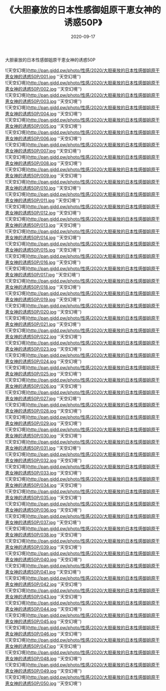 ﻿---
layout: post
title:  《大胆豪放的日本性感御姐原干恵女神的诱惑50P》
date:   2020-09-17
img: http://pan.gjdd.pw/photo/性感/2020/大胆豪放的日本性感御姐原干恵女神的诱惑50P/000.jpg
categories: [美女, 性感, 泳衣]
---

大胆豪放的日本性感御姐原干恵女神的诱惑50P



![天空幻境](http://pan.gjdd.pw/photo/性感/2020/大胆豪放的日本性感御姐原干恵女神的诱惑50P/001.jpg ''天空幻境'') <br>
![天空幻境](http://pan.gjdd.pw/photo/性感/2020/大胆豪放的日本性感御姐原干恵女神的诱惑50P/002.jpg ''天空幻境'') <br>
![天空幻境](http://pan.gjdd.pw/photo/性感/2020/大胆豪放的日本性感御姐原干恵女神的诱惑50P/003.jpg ''天空幻境'') <br>
![天空幻境](http://pan.gjdd.pw/photo/性感/2020/大胆豪放的日本性感御姐原干恵女神的诱惑50P/004.jpg ''天空幻境'') <br>
![天空幻境](http://pan.gjdd.pw/photo/性感/2020/大胆豪放的日本性感御姐原干恵女神的诱惑50P/005.jpg ''天空幻境'') <br>
![天空幻境](http://pan.gjdd.pw/photo/性感/2020/大胆豪放的日本性感御姐原干恵女神的诱惑50P/006.jpg ''天空幻境'') <br>
![天空幻境](http://pan.gjdd.pw/photo/性感/2020/大胆豪放的日本性感御姐原干恵女神的诱惑50P/007.jpg ''天空幻境'') <br>
![天空幻境](http://pan.gjdd.pw/photo/性感/2020/大胆豪放的日本性感御姐原干恵女神的诱惑50P/008.jpg ''天空幻境'') <br>
![天空幻境](http://pan.gjdd.pw/photo/性感/2020/大胆豪放的日本性感御姐原干恵女神的诱惑50P/009.jpg ''天空幻境'') <br>
![天空幻境](http://pan.gjdd.pw/photo/性感/2020/大胆豪放的日本性感御姐原干恵女神的诱惑50P/010.jpg ''天空幻境'') <br>
![天空幻境](http://pan.gjdd.pw/photo/性感/2020/大胆豪放的日本性感御姐原干恵女神的诱惑50P/011.jpg ''天空幻境'') <br>
![天空幻境](http://pan.gjdd.pw/photo/性感/2020/大胆豪放的日本性感御姐原干恵女神的诱惑50P/012.jpg ''天空幻境'') <br>
![天空幻境](http://pan.gjdd.pw/photo/性感/2020/大胆豪放的日本性感御姐原干恵女神的诱惑50P/013.jpg ''天空幻境'') <br>
![天空幻境](http://pan.gjdd.pw/photo/性感/2020/大胆豪放的日本性感御姐原干恵女神的诱惑50P/014.jpg ''天空幻境'') <br>
![天空幻境](http://pan.gjdd.pw/photo/性感/2020/大胆豪放的日本性感御姐原干恵女神的诱惑50P/015.jpg ''天空幻境'') <br>
![天空幻境](http://pan.gjdd.pw/photo/性感/2020/大胆豪放的日本性感御姐原干恵女神的诱惑50P/016.jpg ''天空幻境'') <br>
![天空幻境](http://pan.gjdd.pw/photo/性感/2020/大胆豪放的日本性感御姐原干恵女神的诱惑50P/017.jpg ''天空幻境'') <br>
![天空幻境](http://pan.gjdd.pw/photo/性感/2020/大胆豪放的日本性感御姐原干恵女神的诱惑50P/018.jpg ''天空幻境'') <br>
![天空幻境](http://pan.gjdd.pw/photo/性感/2020/大胆豪放的日本性感御姐原干恵女神的诱惑50P/019.jpg ''天空幻境'') <br>
![天空幻境](http://pan.gjdd.pw/photo/性感/2020/大胆豪放的日本性感御姐原干恵女神的诱惑50P/020.jpg ''天空幻境'') <br>
![天空幻境](http://pan.gjdd.pw/photo/性感/2020/大胆豪放的日本性感御姐原干恵女神的诱惑50P/021.jpg ''天空幻境'') <br>
![天空幻境](http://pan.gjdd.pw/photo/性感/2020/大胆豪放的日本性感御姐原干恵女神的诱惑50P/022.jpg ''天空幻境'') <br>
![天空幻境](http://pan.gjdd.pw/photo/性感/2020/大胆豪放的日本性感御姐原干恵女神的诱惑50P/023.jpg ''天空幻境'') <br>
![天空幻境](http://pan.gjdd.pw/photo/性感/2020/大胆豪放的日本性感御姐原干恵女神的诱惑50P/024.jpg ''天空幻境'') <br>
![天空幻境](http://pan.gjdd.pw/photo/性感/2020/大胆豪放的日本性感御姐原干恵女神的诱惑50P/025.jpg ''天空幻境'') <br>
![天空幻境](http://pan.gjdd.pw/photo/性感/2020/大胆豪放的日本性感御姐原干恵女神的诱惑50P/026.jpg ''天空幻境'') <br>
![天空幻境](http://pan.gjdd.pw/photo/性感/2020/大胆豪放的日本性感御姐原干恵女神的诱惑50P/027.jpg ''天空幻境'') <br>
![天空幻境](http://pan.gjdd.pw/photo/性感/2020/大胆豪放的日本性感御姐原干恵女神的诱惑50P/028.jpg ''天空幻境'') <br>
![天空幻境](http://pan.gjdd.pw/photo/性感/2020/大胆豪放的日本性感御姐原干恵女神的诱惑50P/029.jpg ''天空幻境'') <br>
![天空幻境](http://pan.gjdd.pw/photo/性感/2020/大胆豪放的日本性感御姐原干恵女神的诱惑50P/030.jpg ''天空幻境'') <br>
![天空幻境](http://pan.gjdd.pw/photo/性感/2020/大胆豪放的日本性感御姐原干恵女神的诱惑50P/031.jpg ''天空幻境'') <br>
![天空幻境](http://pan.gjdd.pw/photo/性感/2020/大胆豪放的日本性感御姐原干恵女神的诱惑50P/032.jpg ''天空幻境'') <br>
![天空幻境](http://pan.gjdd.pw/photo/性感/2020/大胆豪放的日本性感御姐原干恵女神的诱惑50P/033.jpg ''天空幻境'') <br>
![天空幻境](http://pan.gjdd.pw/photo/性感/2020/大胆豪放的日本性感御姐原干恵女神的诱惑50P/034.jpg ''天空幻境'') <br>
![天空幻境](http://pan.gjdd.pw/photo/性感/2020/大胆豪放的日本性感御姐原干恵女神的诱惑50P/035.jpg ''天空幻境'') <br>
![天空幻境](http://pan.gjdd.pw/photo/性感/2020/大胆豪放的日本性感御姐原干恵女神的诱惑50P/036.jpg ''天空幻境'') <br>
![天空幻境](http://pan.gjdd.pw/photo/性感/2020/大胆豪放的日本性感御姐原干恵女神的诱惑50P/037.jpg ''天空幻境'') <br>
![天空幻境](http://pan.gjdd.pw/photo/性感/2020/大胆豪放的日本性感御姐原干恵女神的诱惑50P/038.jpg ''天空幻境'') <br>
![天空幻境](http://pan.gjdd.pw/photo/性感/2020/大胆豪放的日本性感御姐原干恵女神的诱惑50P/039.jpg ''天空幻境'') <br>
![天空幻境](http://pan.gjdd.pw/photo/性感/2020/大胆豪放的日本性感御姐原干恵女神的诱惑50P/040.jpg ''天空幻境'') <br>
![天空幻境](http://pan.gjdd.pw/photo/性感/2020/大胆豪放的日本性感御姐原干恵女神的诱惑50P/041.jpg ''天空幻境'') <br>
![天空幻境](http://pan.gjdd.pw/photo/性感/2020/大胆豪放的日本性感御姐原干恵女神的诱惑50P/042.jpg ''天空幻境'') <br>
![天空幻境](http://pan.gjdd.pw/photo/性感/2020/大胆豪放的日本性感御姐原干恵女神的诱惑50P/043.jpg ''天空幻境'') <br>
![天空幻境](http://pan.gjdd.pw/photo/性感/2020/大胆豪放的日本性感御姐原干恵女神的诱惑50P/044.jpg ''天空幻境'') <br>
![天空幻境](http://pan.gjdd.pw/photo/性感/2020/大胆豪放的日本性感御姐原干恵女神的诱惑50P/045.jpg ''天空幻境'') <br>
![天空幻境](http://pan.gjdd.pw/photo/性感/2020/大胆豪放的日本性感御姐原干恵女神的诱惑50P/046.jpg ''天空幻境'') <br>
![天空幻境](http://pan.gjdd.pw/photo/性感/2020/大胆豪放的日本性感御姐原干恵女神的诱惑50P/047.jpg ''天空幻境'') <br>
![天空幻境](http://pan.gjdd.pw/photo/性感/2020/大胆豪放的日本性感御姐原干恵女神的诱惑50P/048.jpg ''天空幻境'') <br>
![天空幻境](http://pan.gjdd.pw/photo/性感/2020/大胆豪放的日本性感御姐原干恵女神的诱惑50P/049.jpg ''天空幻境'') <br>
![天空幻境](http://pan.gjdd.pw/photo/性感/2020/大胆豪放的日本性感御姐原干恵女神的诱惑50P/050.jpg ''天空幻境'') <br>